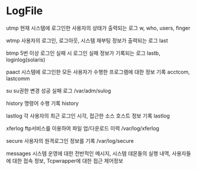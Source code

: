 # LogFile

utmp 현재 시스템에 로그인한 사용자의 상태가 출력되는 로그 w, who, users, finger

wtmp 사용자의 로그인, 로그아웃, 시스템 재부팅 정보가 출력되는 로그 last

btmp 5번 이상 로그인 실패 시 로그인 실패 정보가 기록되는 로그 lastb, loginlog(solaris)

paact 시스템에 로그인한 모든 사용자가 수행한 프로그램에 대한 정보 기록 acctcom, lastcomm

su su권한 변경 성공 실패 로그 /var/adm/sulog

history 명령어 수행 기록 history

lastlog 각 사용자의 최근 로그인 시각, 접근한 소스 호스트 정보 기록 lastlog

xferlog ftp서비스를 이용하여 파일 업/다운로드 이력 /var/log/xferlog

secure 사용자의 원격로그인 정보를 기록 /var/log/secure

messages 시스템 운영에 대한 전반적인 메시지, 시스템 데몬들의 실행 내역, 사용자들에 대한 접속 정보, Tcpwrapper에 대한 접근 제어정보

